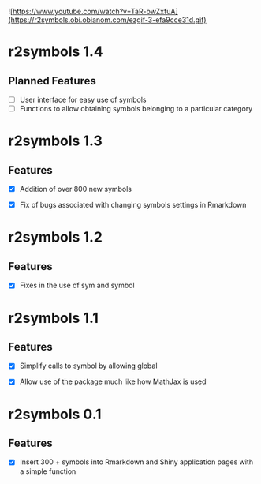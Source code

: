 ![https://www.youtube.com/watch?v=TaR-bwZxfuA](https://r2symbols.obi.obianom.com/ezgif-3-efa9cce31d.gif)

# r2symbols 1.4
## Planned Features
 - [ ] User interface for easy use of symbols
 - [ ] Functions to allow obtaining symbols belonging to a particular category
 
# r2symbols 1.3
## Features

 - [x] Addition of over 800 new symbols
 - [x] Fix of bugs associated with changing symbols settings in Rmarkdown

 
# r2symbols 1.2

## Features

 - [x] Fixes in the use of sym and symbol
 
# r2symbols 1.1

## Features

 - [x] Simplify calls to symbol by allowing global
 - [x] Allow use of the package much like how MathJax is used


# r2symbols 0.1

## Features

 - [x] Insert 300 + symbols into Rmarkdown and Shiny application pages with a simple function


